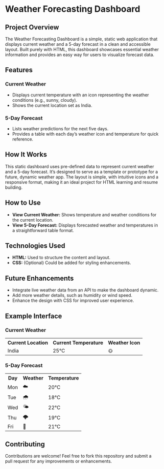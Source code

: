 <h1>Weather Forecasting Dashboard</h1>

<h2>Project Overview</h2>
<p>The Weather Forecasting Dashboard is a simple, static web application that displays current weather and a 5-day forecast in a clean and accessible layout. Built purely with HTML, this dashboard showcases essential weather information and provides an easy way for users to visualize forecast data.</p>

<h2>Features</h2>
<h3>Current Weather</h3>
<ul>
    <li>Displays current temperature with an icon representing the weather conditions (e.g., sunny, cloudy).</li>
    <li>Shows the current location set as India.</li>
</ul>

<h3>5-Day Forecast</h3>
<ul>
    <li>Lists weather predictions for the next five days.</li>
    <li>Provides a table with each day’s weather icon and temperature for quick reference.</li>
</ul>

<h2>How It Works</h2>
<p>This static dashboard uses pre-defined data to represent current weather and a 5-day forecast. It’s designed to serve as a template or prototype for a future, dynamic weather app. The layout is simple, with intuitive icons and a responsive format, making it an ideal project for HTML learning and resume building.</p>

<h2>How to Use</h2>
<ul>
    <li><strong>View Current Weather:</strong> Shows temperature and weather conditions for the current location.</li>
    <li><strong>View 5-Day Forecast:</strong> Displays forecasted weather and temperatures in a straightforward table format.</li>
</ul>

<h2>Technologies Used</h2>
<ul>
    <li><strong>HTML:</strong> Used to structure the content and layout.</li>
    <li><strong>CSS:</strong> (Optional) Could be added for styling enhancements.</li>
</ul>

<h2>Future Enhancements</h2>
<ul>
    <li>Integrate live weather data from an API to make the dashboard dynamic.</li>
    <li>Add more weather details, such as humidity or wind speed.</li>
    <li>Enhance the design with CSS for improved user experience.</li>
</ul>

<h2>Example Interface</h2>
<h3>Current Weather</h3>
<table>
    <tr>
        <th>Current Location</th>
        <th>Current Temperature</th>
        <th>Weather Icon</th>
    </tr>
    <tr>
        <td>India</td>
        <td>25°C</td>
        <td>🌞</td>
    </tr>
</table>

<h3>5-Day Forecast</h3>
<table>
    <tr>
        <th>Day</th>
        <th>Weather</th>
        <th>Temperature</th>
    </tr>
    <tr>
        <td>Mon</td>
        <td>☁️</td>
        <td>20°C</td>
    </tr>
    <tr>
        <td>Tue</td>
        <td>🌧️</td>
        <td>18°C</td>
    </tr>
    <tr>
        <td>Wed</td>
        <td>🌤️</td>
        <td>22°C</td>
    </tr>
    <tr>
        <td>Thu</td>
        <td>🌩️</td>
        <td>19°C</td>
    </tr>
    <tr>
        <td>Fri</td>
        <td>🌈</td>
        <td>21°C</td>
    </tr>
</table>

<h2>Contributing</h2>
<p>Contributions are welcome! Feel free to fork this repository and submit a pull request for any improvements or enhancements.</p>
